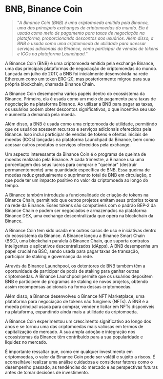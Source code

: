 # BNB, Binance Coin

>"*A Binance Coin (BNB) é uma criptomoeda emitida pela Binance, uma das principais exchanges de criptomoedas do mundo. Ela é usada como meio de pagamento para taxas de negociação na plataforma, proporcionando descontos aos usuários. Além disso, a BNB é usada como uma criptomoeda de utilidade para acessar serviços adicionais da Binance, como participar de vendas de tokens e ICOs na plataforma Launchpad.*"

A Binance Coin (BNB) é uma criptomoeda emitida pela exchange Binance, uma das principais plataformas de negociação de criptomoedas do mundo. Lançada em julho de 2017, a BNB foi inicialmente desenvolvida na rede Ethereum como um token ERC-20, mas posteriormente migrou para sua própria blockchain, chamada Binance Chain.

A Binance Coin desempenha vários papéis dentro do ecossistema da Binance. Primeiro, ela é usada como um meio de pagamento para taxas de negociação na plataforma Binance. Ao utilizar a BNB para pagar as taxas, os usuários podem obter descontos significativos, o que incentiva seu uso e aumenta a demanda pela moeda.

Além disso, a BNB é usada como uma criptomoeda de utilidade, permitindo que os usuários acessem recursos e serviços adicionais oferecidos pela Binance. Isso inclui participar de vendas de tokens e ofertas iniciais de moedas (ICOs) lançadas na plataforma Launchpad da Binance, bem como acessar outros produtos e serviços oferecidos pela exchange.

Um aspecto interessante da Binance Coin é o programa de queima de moedas realizado pela Binance. A cada trimestre, a Binance usa uma porcentagem dos seus lucros para comprar e "queimar" (destruir permanentemente) uma quantidade específica de BNB. Essa queima de moedas reduz gradualmente o suprimento total de BNB em circulação, o que pode ter um impacto positivo no valor da criptomoeda ao longo do tempo.

A Binance também introduziu a funcionalidade de criação de tokens na Binance Chain, permitindo que outros projetos emitam seus próprios tokens na rede da Binance. Esses tokens são compatíveis com o padrão BEP-2 da Binance Chain e podem ser negociados e armazenados na plataforma Binance DEX, uma exchange descentralizada que opera na blockchain da Binance.

A Binance Coin tem sido usada em outros casos de uso e iniciativas dentro do ecossistema da Binance. A Binance lançou a Binance Smart Chain (BSC), uma blockchain paralela à Binance Chain, que suporta contratos inteligentes e aplicativos descentralizados (dApps). A BNB desempenha um papel crucial na BSC, sendo usada para pagar taxas de transação, participar de staking e governança da rede.

Através da Binance Launchpool, os detentores de BNB também têm a oportunidade de participar de pools de staking para ganhar outras criptomoedas. A Binance Launchpool permite que os usuários depositem BNB e participem de programas de staking de novos projetos, obtendo assim recompensas adicionais na forma dessas criptomoedas.

Além disso, a Binance desenvolveu o Binance NFT Marketplace, uma plataforma para negociação de tokens não fungíveis (NFTs). A BNB é a moeda principal usada para comprar, vender e licitar em NFTs disponíveis na plataforma, expandindo ainda mais a utilidade da criptomoeda.

A Binance Coin experimentou um crescimento significativo ao longo dos anos e se tornou uma das criptomoedas mais valiosas em termos de capitalização de mercado. A sua ampla adoção e integração nos ecossistemas da Binance têm contribuído para a sua popularidade e liquidez no mercado.

É importante ressaltar que, como em qualquer investimento em criptomoedas, o valor da Binance Coin pode ser volátil e sujeito a riscos. É aconselhável realizar uma análise cuidadosa e considerar fatores como o desempenho passado, as tendências do mercado e as perspectivas futuras antes de tomar decisões de investimento.